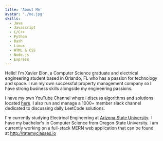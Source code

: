 ```yaml
---
title: 'About Me'
avatar: './me.jpg'
skills:
  - Java
  - Javascript
  - C/C++
  - Python
  - Bash
  - Linux
  - HTML & CSS
  - Node.js
  - Express
---
```


Hello! I'm Xavier Elon, a Computer Science graduate and electrical engineering student based in Orlando, FL who has a passion for technology and space. I run my own successful property management company so I have strong business skills alongside my engineering passions.

I have my own YouTube Channel where I discuss algorithms and solutions located [here](https://www.youtube.com/channel/UCkzn_i33n79ljur943FlMqw). I also run and manage a 1000+ member slack channel dedicated to discussing daily LeetCode solutions.

I'm currently studying Electrical Engineering at [Arizona State University](https://engineering.asu.edu/). I have my bachelor's in Computer Science from Oregon State University. I am currently working on a full-stack MERN web application that can be found at http://ratemyclasses.io
